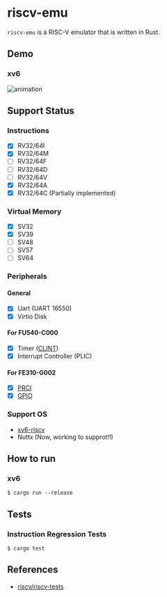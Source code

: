 # riscv-emu

`riscv-emu` is a RISC-V emulator that is written in Rust.

## Demo

### xv6
![animation](./demo/xv6-riscv.gif)

## Support Status

### Instructions

- [x] RV32/64I
- [x] RV32/64M
- [ ] RV32/64F
- [ ] RV32/64D
- [ ] RV32/64V
- [x] RV32/64A
- [x] RV32/64C (Partially implemented)

### Virtual Memory

- [x] SV32
- [x] SV39
- [ ] SV48
- [ ] SV57
- [ ] SV64

### Peripherals

#### General
- [x] Uart (UART 16550)
- [x] Virtio Disk

#### For FU540-C000
- [x] Timer ([CLINT](https://static.dev.sifive.com/FU540-C000-v1.0.pdf))
- [x] Interrupt Controller (PLIC)

#### For FE310-G002
- [x] [PRCI](https://sifive.cdn.prismic.io/sifive%2F9ecbb623-7c7f-4acc-966f-9bb10ecdb62e_fe310-g002.pdf)
- [x] [GPIO](https://sifive.cdn.prismic.io/sifive%2F9ecbb623-7c7f-4acc-966f-9bb10ecdb62e_fe310-g002.pdf)

### Support OS

 - [xv6-riscv](https://github.com/mit-pdos/xv6-riscv)
 - Nuttx (Now, working to supprot!!)

## How to run

### xv6

```
$ cargo run --release
```

## Tests

### Instruction Regression Tests

```
$ cargo test
```

## References

- [riscv/riscv-tests](https://github.com/riscv/riscv-tests)
